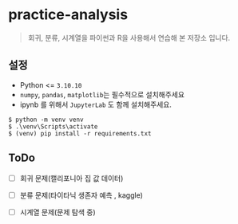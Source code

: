 # practice-analysis

> 회귀, 분류, 시계열을 파이썬과 R을 사용해서 연습해 본 저장소 입니다.

## 설정
* Python <= `3.10.10`
* `numpy`, `pandas`, `matplotlib`는 필수적으로 설치해주세요
* ipynb 를 위해서 `JupyterLab` 도 함께 설치해주세요.

```shell
$ python -m venv venv
$ .\venv\Scripts\activate
$ (venv) pip install -r requirements.txt
```

## ToDo
- [ ] 회귀 문제(캘리포니아 집 값 데이터)
- [ ] 분류 문제(타이타닉 생존자 예측 , kaggle)
- [ ] 시계열 문제(문제 탐색 중)

